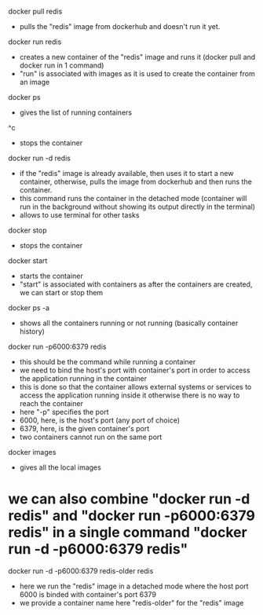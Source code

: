 docker pull redis
- pulls the "redis" image from dockerhub and doesn't run it yet.

docker run redis
- creates a new container of the "redis" image and runs it  (docker pull and docker run in 1 command)
- "run" is associated with images as it is used to create the container from an image

docker ps
- gives the list of running containers

^c
- stops the container

docker run -d redis
- if the "redis" image is already available, then uses it to start a new container, otherwise, pulls the image from dockerhub and then runs the container.
- this command runs the container in the detached mode (container will run in the background without showing its output directly in the terminal)
- allows to use terminal for other tasks

docker stop <container id>
- stops the container

docker start <container id>
- starts the container
- "start" is associated with containers as after the containers are created, we can start or stop them

docker ps -a
- shows all the containers running or not running (basically container history)

docker run -p6000:6379 redis
- this should be the command while running a container
- we need to bind the host's port with container's port in order to access the application running in the container 
- this is done so that the container allows external systems or services to access the application running inside it otherwise there is no way to reach the container
- here "-p" specifies the port
- 6000, here, is the host's port (any port of choice)
- 6379, here, is the given container's port
- two containers cannot run on the same port

docker images
- gives all the local images

# we can also combine "docker run -d redis" and "docker run -p6000:6379 redis" in a single command "docker run -d -p6000:6379 redis"

docker run -d -p6000:6379 redis-older redis
- here we run the "redis" image in a detached mode where the host port  6000 is binded with container's port 6379
- we provide a container name here "redis-older" for the "redis" image